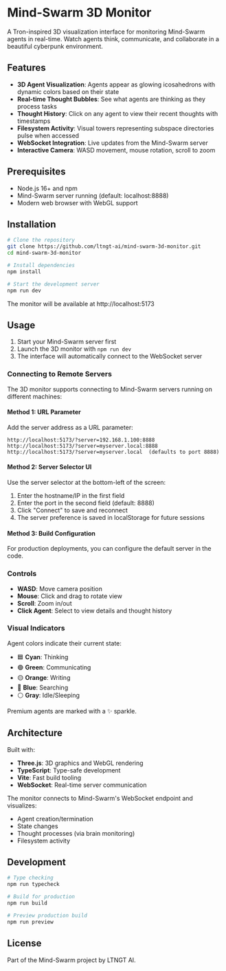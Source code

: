 # Mind-Swarm 3D Monitor

A Tron-inspired 3D visualization interface for monitoring Mind-Swarm agents in real-time. Watch agents think, communicate, and collaborate in a beautiful cyberpunk environment.

## Features

- **3D Agent Visualization**: Agents appear as glowing icosahedrons with dynamic colors based on their state
- **Real-time Thought Bubbles**: See what agents are thinking as they process tasks
- **Thought History**: Click on any agent to view their recent thoughts with timestamps
- **Filesystem Activity**: Visual towers representing subspace directories pulse when accessed
- **WebSocket Integration**: Live updates from the Mind-Swarm server
- **Interactive Camera**: WASD movement, mouse rotation, scroll to zoom

## Prerequisites

- Node.js 16+ and npm
- Mind-Swarm server running (default: localhost:8888)
- Modern web browser with WebGL support

## Installation

```bash
# Clone the repository
git clone https://github.com/ltngt-ai/mind-swarm-3d-monitor.git
cd mind-swarm-3d-monitor

# Install dependencies
npm install

# Start the development server
npm run dev
```

The monitor will be available at http://localhost:5173

## Usage

1. Start your Mind-Swarm server first
2. Launch the 3D monitor with `npm run dev`
3. The interface will automatically connect to the WebSocket server

### Connecting to Remote Servers

The 3D monitor supports connecting to Mind-Swarm servers running on different machines:

#### Method 1: URL Parameter
Add the server address as a URL parameter:
```
http://localhost:5173/?server=192.168.1.100:8888
http://localhost:5173/?server=myserver.local:8888
http://localhost:5173/?server=myserver.local  (defaults to port 8888)
```

#### Method 2: Server Selector UI
Use the server selector at the bottom-left of the screen:
1. Enter the hostname/IP in the first field
2. Enter the port in the second field (default: 8888)
3. Click "Connect" to save and reconnect
4. The server preference is saved in localStorage for future sessions

#### Method 3: Build Configuration
For production deployments, you can configure the default server in the code.

### Controls

- **WASD**: Move camera position
- **Mouse**: Click and drag to rotate view
- **Scroll**: Zoom in/out
- **Click Agent**: Select to view details and thought history

### Visual Indicators

Agent colors indicate their current state:
- 🟦 **Cyan**: Thinking
- 🟢 **Green**: Communicating
- 🟡 **Orange**: Writing
- 🔵 **Blue**: Searching
- ⚪ **Gray**: Idle/Sleeping

Premium agents are marked with a ✨ sparkle.

## Architecture

Built with:
- **Three.js**: 3D graphics and WebGL rendering
- **TypeScript**: Type-safe development
- **Vite**: Fast build tooling
- **WebSocket**: Real-time server communication

The monitor connects to Mind-Swarm's WebSocket endpoint and visualizes:
- Agent creation/termination
- State changes
- Thought processes (via brain monitoring)
- Filesystem activity

## Development

```bash
# Type checking
npm run typecheck

# Build for production
npm run build

# Preview production build
npm run preview
```

## License

Part of the Mind-Swarm project by LTNGT AI.
